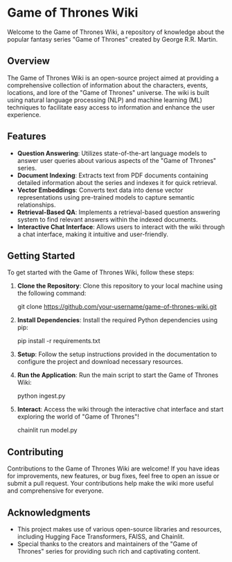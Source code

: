 # Game of Thrones Wiki

Welcome to the Game of Thrones Wiki, a repository of knowledge about the popular fantasy series "Game of Thrones" created by George R.R. Martin.

## Overview

The Game of Thrones Wiki is an open-source project aimed at providing a comprehensive collection of information about the characters, events, locations, and lore of the "Game of Thrones" universe. The wiki is built using natural language processing (NLP) and machine learning (ML) techniques to facilitate easy access to information and enhance the user experience.

## Features

- **Question Answering**: Utilizes state-of-the-art language models to answer user queries about various aspects of the "Game of Thrones" series.
- **Document Indexing**: Extracts text from PDF documents containing detailed information about the series and indexes it for quick retrieval.
- **Vector Embeddings**: Converts text data into dense vector representations using pre-trained models to capture semantic relationships.
- **Retrieval-Based QA**: Implements a retrieval-based question answering system to find relevant answers within the indexed documents.
- **Interactive Chat Interface**: Allows users to interact with the wiki through a chat interface, making it intuitive and user-friendly.

## Getting Started

To get started with the Game of Thrones Wiki, follow these steps:

1. **Clone the Repository**: Clone this repository to your local machine using the following command:

   git clone https://github.com/your-username/game-of-thrones-wiki.git

2. **Install Dependencies**: Install the required Python dependencies using pip:

   pip install -r requirements.txt


3. **Setup**: Follow the setup instructions provided in the documentation to configure the project and download necessary resources.

4. **Run the Application**: Run the main script to start the Game of Thrones Wiki:

   python ingest.py


5. **Interact**: Access the wiki through the interactive chat interface and start exploring the world of "Game of Thrones"!

   chainlit run model.py

## Contributing

Contributions to the Game of Thrones Wiki are welcome! If you have ideas for improvements, new features, or bug fixes, feel free to open an issue or submit a pull request. Your contributions help make the wiki more useful and comprehensive for everyone.



## Acknowledgments

- This project makes use of various open-source libraries and resources, including Hugging Face Transformers, FAISS, and Chainlit.
- Special thanks to the creators and maintainers of the "Game of Thrones" series for providing such rich and captivating content.
